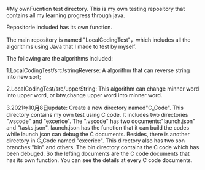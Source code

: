 #My ownFucntion test directory.
This is my own testing repository that contains all my learning progress through java.

Repositorie included has its own function.

The main repository is named "LocalCodingTest"，which includes all the algorithms using Java that I made to test by myself.

The following are the algorithms included:

1.LocalCodingTest/src/stringReverse:
A algorithm that can reverse string into new sort;

2.LocalCodingTest/src/upperString:
This algorithm can change minner word into upper word, or btw,change upper word into minner word.

3.2021年10月8日update:
Create a new directory named"C_Code".
This directory contains my own test using C code.
It includes two directories ".vscode" and "excerice".
The ".vscode" has two documents:"launch.json" and "tasks.json".
launch.json has the function that it can build the codes while launch.json can debug the C documents.
Besides, there is another directory in C_Code named "excerice".
This directory also has two son branches:"bin" and others.
The bin directory contains the C code which has been debuged.
So the lefting documents are the C code documents that has its own function.
You can see the details at every C code documents. 
